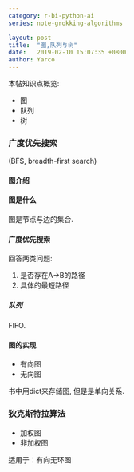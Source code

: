 ```yaml
---
category: r-bi-python-ai
series: note-grokking-algorithms

layout: post 
title:  "图,队列与树"
date:   2019-02-10 15:07:35 +0800
author: Yarco
---
```


本帖知识点概览:
* 图
* 队列
* 树

### 广度优先搜索
(BFS, breadth-first search)

#### 图介绍
#### 图是什么
图是节点与边的集合. 

#### 广度优先搜索
回答两类问题:
1. 是否存在A->B的路径
2. 具体的最短路径

##### 队列
FIFO.

#### 图的实现
* 有向图
* 无向图

书中用dict来存储图, 但是是单向关系.

### 狄克斯特拉算法
* 加权图
* 非加权图

适用于：有向无环图

